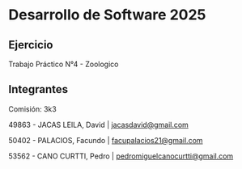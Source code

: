 # Desarrollo de Software 2025



## Ejercicio
Trabajo Práctico N°4 - Zoologico


## Integrantes
Comisión: 3k3

49863 - JACAS LEILA, David | jacasdavid@gmail.com

50402 - PALACIOS, Facundo | facupalacios21@gmail.com

53562 - CANO CURTTI, Pedro | pedromiguelcanocurtti@gmail.com
